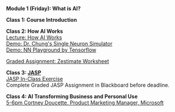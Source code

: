 **Module 1 (Friday): What is AI?**  

**Class 1: Course Introduction**

**Class 2: How AI Works**  
[Lecture: How AI Works](https://www.dropbox.com/scl/fi/jwa0y7h5tr9atqa2peur1/01-How-AI-Works.pptx?rlkey=8s3o18k0lfih0exz0buybx02w&dl=1)  
[Demo: Dr. Chung's Single Neuron Simulator](https://docs.google.com/spreadsheets/d/1KDGiwAF2GStEZc2WUgbJ7CE7NHktZhAVpcRNulHfqpw/edit#gid=2001141573)  
[Demo: NN Playground by Tensorflow](https://playground.tensorflow.org/#activation=tanh&batchSize=10&dataset=circle&regDataset=reg-plane&learningRate=0.03&regularizationRate=0&noise=0&networkShape=4,2&seed=0.56945&showTestData=false&discretize=false&percTrainData=50&x=true&y=true&xTimesY=false&xSquared=false&ySquared=false&cosX=false&sinX=false&cosY=false&sinY=false&collectStats=false&problem=classification&initZero=false&hideText=false)  

[Graded Assignment: Zestimate Worksheet](https://docs.google.com/document/d/1D4Kg-iPrrpMb3dJS_9m4Y68yYeM0FtS3tTxt_KZGWaA/edit)  

**Class 3: [JASP](https://jasp-stats.org/how-to-use-jasp/)**  
[JASP In-Class Exercise](https://docs.google.com/document/d/1MoNavSD08r4TSYkjyO4iZ4AGGG-wJ84H7P7K5doi5qk/edit)  
Complete Graded JASP Assignment in Blackboard before deadline.

**Class 4: AI Transforming Business and Personal Use**  
[5-6pm Cortney Doucette, Product Marketing Manager, Microsoft](https://www.meetup.com/williamsburg-tech-meetup-group/events/299879294/)  
